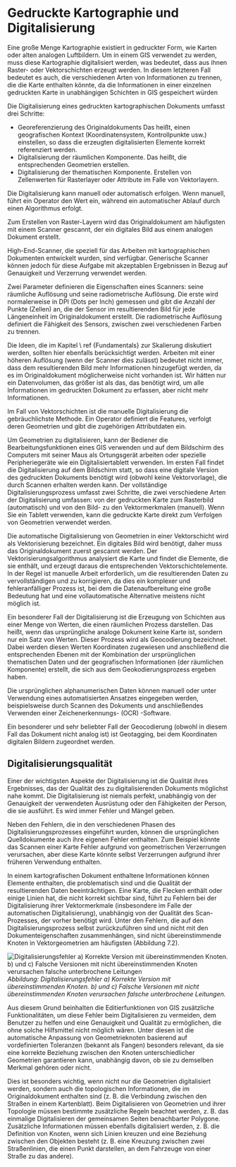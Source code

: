 # Gedruckte Kartographie und Digitalisierung

Eine große Menge Kartographie existiert in gedruckter Form, wie Karten oder alten analogen Luftbildern. Um in einem GIS verwendet zu werden, muss diese Kartographie digitalisiert werden, was bedeutet, dass aus ihnen Raster- oder Vektorschichten erzeugt werden. In diesem letzteren Fall bedeutet es auch, die verschiedenen Arten von Informationen zu trennen, die die Karte enthalten könnte, da die Informationen in einer einzelnen gedruckten Karte in unabhängigen Schichten in GIS gespeichert würden

Die Digitalisierung eines gedruckten kartographischen Dokuments umfasst drei Schritte:

- Georeferenzierung des Originaldokuments Das heißt, einen geografischen Kontext (Koordinatensystem, Kontrollpunkte usw.) einstellen, so dass die erzeugten digitalisierten Elemente korrekt referenziert werden.
- Digitalisierung der räumlichen Komponente. Das heißt, die entsprechenden Geometrien erstellen.
- Digitalisierung der thematischen Komponente. Erstellen von Zellenwerten für Rasterlayer oder Attribute im Falle von Vektorlayern.

Die Digitalisierung kann manuell oder automatisch erfolgen. Wenn manuell, führt ein Operator den Wert ein, während ein automatischer Ablauf durch einen Algorithmus erfolgt.

Zum Erstellen von Raster-Layern wird das Originaldokument am häufigsten mit einem Scanner gescannt, der ein digitales Bild aus einem analogen Dokument erstellt.

High-End-Scanner, die speziell für das Arbeiten mit kartographischen Dokumenten entwickelt wurden, sind verfügbar. Generische Scanner können jedoch für diese Aufgabe mit akzeptablen Ergebnissen in Bezug auf Genauigkeit und Verzerrung verwendet werden.

Zwei Parameter definieren die Eigenschaften eines Scanners: seine räumliche Auflösung und seine radiometrische Auflösung. Die erste wird normalerweise in DPI (Dots per Inch) gemessen und gibt die Anzahl der Punkte (Zellen) an, die der Sensor im resultierenden Bild für jede Längeneinheit im Originaldokument erstellt. Die radiometrische Auflösung definiert die Fähigkeit des Sensors, zwischen zwei verschiedenen Farben zu trennen.

Die Ideen, die im Kapitel \ ref {Fundamentals} zur Skalierung diskutiert werden, sollten hier ebenfalls berücksichtigt werden. Arbeiten mit einer höheren Auflösung (wenn der Scanner dies zulässt) bedeutet nicht immer, dass dem resultierenden Bild mehr Informationen hinzugefügt werden, da es im Originaldokument möglicherweise nicht vorhanden ist. Wir hätten nur ein Datenvolumen, das größer ist als das, das benötigt wird, um alle Informationen im gedruckten Dokument zu erfassen, aber nicht mehr Informationen.

Im Fall von Vektorschichten ist die manuelle Digitalisierung die gebräuchlichste Methode. Ein Operator definiert die Features, verfolgt deren Geometrien und gibt die zugehörigen Attributdaten ein.

Um Geometrien zu digitalisieren, kann der Bediener die Bearbeitungsfunktionen eines GIS verwenden und auf dem Bildschirm des Computers mit seiner Maus als Ortungsgerät arbeiten oder spezielle Peripheriegeräte wie ein Digitalisiertablett verwenden. Im ersten Fall findet die Digitalisierung auf dem Bildschirm statt, so dass eine digitale Version des gedruckten Dokuments benötigt wird (obwohl keine Vektorvorlage), die durch Scannen erhalten werden kann. Der vollständige Digitalisierungsprozess umfasst zwei Schritte, die zwei verschiedene Arten der Digitalisierung umfassen: von der gedruckten Karte zum Rasterbild (automatisch) und von den Bild- zu den Vektormerkmalen (manuell). Wenn Sie ein Tablett verwenden, kann die gedruckte Karte direkt zum Verfolgen von Geometrien verwendet werden.

Die automatische Digitalisierung von Geometrien in einer Vektorschicht wird als Vektorisierung bezeichnet. Ein digitales Bild wird benötigt, daher muss das Originaldokument zuerst gescannt werden. Der Vektorisierungsalgorithmus analysiert die Karte und findet die Elemente, die sie enthält, und erzeugt daraus die entsprechenden Vektorschichtelemente. In der Regel ist manuelle Arbeit erforderlich, um die resultierenden Daten zu vervollständigen und zu korrigieren, da dies ein komplexer und fehleranfälliger Prozess ist, bei dem die Datenaufbereitung eine große Bedeutung hat und eine vollautomatische Alternative meistens nicht möglich ist.

Ein besonderer Fall der Digitalisierung ist die Erzeugung von Schichten aus einer Menge von Werten, die einen räumlichen Prozess darstellen. Das heißt, wenn das ursprüngliche analoge Dokument keine Karte ist, sondern nur ein Satz von Werten. Dieser Prozess wird als Geocodierung bezeichnet. Dabei werden diesen Werten Koordinaten zugewiesen und anschließend die entsprechenden Ebenen mit der Kombination der ursprünglichen thematischen Daten und der geografischen Informationen (der räumlichen Komponente) erstellt, die sich aus dem Geokodierungsprozess ergeben haben.

Die ursprünglichen alphanumerischen Daten können manuell oder unter Verwendung eines automatisierten Ansatzes eingegeben werden, beispielsweise durch Scannen des Dokuments und anschließendes Verwenden einer Zeichenerkennungs- (OCR) -Software.

Ein besonderer und sehr beliebter Fall der Geocodierung (obwohl in diesem Fall das Dokument nicht analog ist) ist Geotagging, bei dem Koordinaten digitalen Bildern zugeordnet werden.

## Digitalisierungsqualität

Einer der wichtigsten Aspekte der Digitalisierung ist die Qualität ihres Ergebnisses, das der Qualität des zu digitalisierenden Dokuments möglichst nahe kommt. Die Digitalisierung ist niemals perfekt, unabhängig von der Genauigkeit der verwendeten Ausrüstung oder den Fähigkeiten der Person, die sie ausführt. Es wird immer Fehler und Mängel geben.

Neben den Fehlern, die in den verschiedenen Phasen des Digitalisierungsprozesses eingeführt wurden, können die ursprünglichen Quelldokumente auch ihre eigenen Fehler enthalten. Zum Beispiel könnte das Scannen einer Karte Fehler aufgrund von geometrischen Verzerrungen verursachen, aber diese Karte könnte selbst Verzerrungen aufgrund ihrer früheren Verwendung enthalten.

In einem kartografischen Dokument enthaltene Informationen können Elemente enthalten, die problematisch sind und die Qualität der resultierenden Daten beeinträchtigen. Eine Karte, die Flecken enthält oder einige Linien hat, die nicht korrekt sichtbar sind, führt zu Fehlern bei der Digitalisierung ihrer Vektormerkmale (insbesondere im Falle der automatischen Digitalisierung), unabhängig von der Qualität des Scan-Prozesses, der vorher benötigt wird. Unter den Fehlern, die auf den Digitalisierungsprozess selbst zurückzuführen sind und nicht mit den Dokumenteigenschaften zusammenhängen, sind nicht übereinstimmende Knoten in Vektorgeometrien am häufigsten (Abbildung 7.2).

![Digitalisierungsfehler a) Korrekte Version mit übereinstimmenden Knoten. b) und c) Falsche Versionen mit nicht übereinstimmenden Knoten verursachen falsche unterbrochene Leitungen](../media/img/Errors_digitization.png)
*Abbildung: Digitalisierungsfehler a) Korrekte Version mit übereinstimmenden Knoten. b) und c) Falsche Versionen mit nicht übereinstimmenden Knoten verursachen falsche unterbrochene Leitungen.*

Aus diesem Grund beinhalten die Editierfunktionen von GIS zusätzliche Funktionalitäten, um diese Fehler beim Digitalisieren zu vermeiden, dem Benutzer zu helfen und eine Genauigkeit und Qualität zu ermöglichen, die ohne solche Hilfsmittel nicht möglich wären. Unter diesen ist die automatische Anpassung von Geometrieknoten basierend auf vordefinierten Toleranzen (bekannt als Fangen) besonders relevant, da sie eine korrekte Beziehung zwischen den Knoten unterschiedlicher Geometrien garantieren kann, unabhängig davon, ob sie zu demselben Merkmal gehören oder nicht.

Dies ist besonders wichtig, wenn nicht nur die Geometrien digitalisiert werden, sondern auch die topologischen Informationen, die im Originaldokument enthalten sind (z. B. die Verbindung zwischen den Straßen in einem Kartenblatt). Beim Digitalisieren von Geometrien und ihrer Topologie müssen bestimmte zusätzliche Regeln beachtet werden, z. B. das einmalige Digitalisieren der gemeinsamen Seiten benachbarter Polygone. Zusätzliche Informationen müssen ebenfalls digitalisiert werden, z. B. die Definition von Knoten, wenn sich Linien kreuzen und eine Beziehung zwischen den Objekten besteht (z. B. eine Kreuzung zwischen zwei Straßenlinien, die einen Punkt darstellen, an dem Fahrzeuge von einer Straße zu das andere).
